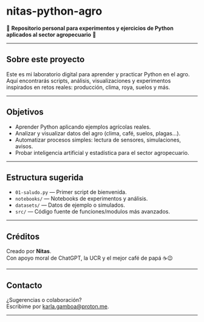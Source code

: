 # nitas-python-agro

🌱 **Repositorio personal para experimentos y ejercicios de Python aplicados al sector agropecuario** 🌱

---

## Sobre este proyecto

Este es mi laboratorio digital para aprender y practicar Python en el agro.  
Aquí encontrarás scripts, análisis, visualizaciones y experimentos inspirados en retos reales: producción, clima, roya, suelos y más.

---

## Objetivos

- Aprender Python aplicando ejemplos agrícolas reales.
- Analizar y visualizar datos del agro (clima, café, suelos, plagas...).
- Automatizar procesos simples: lectura de sensores, simulaciones, avisos.
- Probar inteligencia artificial y estadística para el sector agropecuario.

---

## Estructura sugerida

- `01-saludo.py` — Primer script de bienvenida.
- `notebooks/` — Notebooks de experimentos y análisis.
- `datasets/` — Datos de ejemplo o simulados.
- `src/` — Código fuente de funciones/modulos más avanzados.

---

## Créditos

Creado por **Nitas**.  
Con apoyo moral de ChatGPT, la UCR y el mejor café de papá ☕😉

---

## Contacto

¿Sugerencias o colaboración?  
Escribime por karla.gamboa@proton.me.

---
